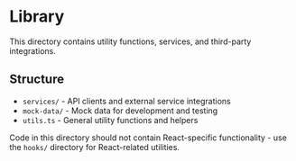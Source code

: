 # Library

This directory contains utility functions, services, and third-party integrations.

## Structure

- `services/` - API clients and external service integrations
- `mock-data/` - Mock data for development and testing
- `utils.ts` - General utility functions and helpers

Code in this directory should not contain React-specific functionality - use the `hooks/` directory for React-related utilities.
